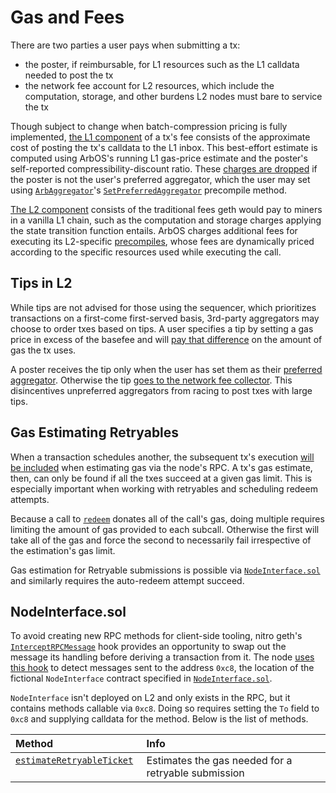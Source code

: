 # Gas and Fees
There are two parties a user pays when submitting a tx:

- the poster, if reimbursable, for L1 resources such as the L1 calldata needed to post the tx
- the network fee account for L2 resources, which include the computation, storage, and other burdens L2 nodes must bare to service the tx

Though subject to change when batch-compression pricing is fully implemented, [the L1 component](ArbOS.md#l1pricingstate) of a tx's fee consists of the approximate cost of posting the tx's calldata to the L1 inbox. This best-effort estimate is computed using ArbOS's running L1 gas-price estimate and the poster's self-reported compressibility-discount ratio. These [charges are dropped][drop_l1_link] if the poster is not the user's preferred aggregator, which the user may set using [`ArbAggregator`](Precompiles.md#ArbAggregator)'s [`SetPreferredAggregator`](Precompiles.md#ArbAggregator) precompile method.

[The L2 component](ArbOS.md#l2pricingstate) consists of the traditional fees geth would pay to miners in a vanilla L1 chain, such as the computation and storage charges applying the state transition function entails. ArbOS charges additional fees for executing its L2-specific [precompiles](Precompiles.md), whose fees are dynamically priced according to the specific resources used while executing the call.

[drop_l1_link]: https://github.com/OffchainLabs/nitro/blob/2ba6d1aa45abcc46c28f3d4f560691ce5a396af8/arbos/l1pricing/l1pricing.go#L232

## Tips in L2
While tips are not advised for those using the sequencer, which prioritizes transactions on a first-come first-served basis, 3rd-party aggregators may choose to order txes based on tips. A user specifies a tip by setting a gas price in excess of the basefee and will [pay that difference][pay_difference_link] on the amount of gas the tx uses.

A poster receives the tip only when the user has set them as their [preferred aggregator](Precompiles.md#ArbAggregator). Otherwise the tip [goes to the network fee collector][goes_to_network_link]. This disincentives unpreferred aggregators from racing to post txes with large tips.

[pay_difference_link]: https://github.com/OffchainLabs/go-ethereum/blob/edf6a19157606070b6a6660c8decc513e2408cb7/core/state_transition.go#L358
[goes_to_network_link]: https://github.com/OffchainLabs/nitro/blob/c93c806a5cfe99f92a534d3c952a83c3c8b3088c/arbos/tx_processor.go#L262

## Gas Estimating Retryables
When a transaction schedules another, the subsequent tx's execution [will be included][estimation_inclusion_link] when estimating gas via the node's RPC. A tx's gas estimate, then, can only be found if all the txes succeed at a given gas limit. This is especially important when working with retryables and scheduling redeem attempts.

Because a call to [`redeem`](Precompiles.md#ArbRetryableTx) donates all of the call's gas, doing multiple requires limiting the amount of gas provided to each subcall. Otherwise the first will take all of the gas and force the second to necessarily fail irrespective of the estimation's gas limit.

Gas estimation for Retryable submissions is possible via [`NodeInterface.sol`][node_interface_link] and similarly requires the auto-redeem attempt succeed.

[estimation_inclusion_link]: https://github.com/OffchainLabs/go-ethereum/blob/edf6a19157606070b6a6660c8decc513e2408cb7/internal/ethapi/api.go#L955
[node_interface_link]: https://github.com/OffchainLabs/nitro/blob/master/solgen/src/node_interface/NodeInterface.sol

## NodeInterface.sol<a name=NodeInterface.sol></a>
To avoid creating new RPC methods for client-side tooling, nitro geth's [`InterceptRPCMessage`][InterceptRPCMessage_link] hook provides an opportunity to swap out the message its handling before deriving a transaction from it. The node [uses this hook][use_hook_link] to detect messages sent to the address `0xc8`, the location of the fictional `NodeInterface` contract specified in [`NodeInterface.sol`][node_interface_link].

`NodeInterface` isn't deployed on L2 and only exists in the RPC, but it contains methods callable via `0xc8`. Doing so requires setting the `To` field to `0xc8` and supplying calldata for the method. Below is the list of methods.

| Method                                                           | Info                                                |
|:-----------------------------------------------------------------|:----------------------------------------------------|
| [`estimateRetryableTicket`][estimateRetryableTicket_link] &nbsp; | Estimates the gas needed for a retryable submission |

[InterceptRPCMessage_link]: https://github.com/OffchainLabs/go-ethereum/blob/f31341b3dfa987719b012bc976a6f4fe3b8a1221/internal/ethapi/api.go#L929
[use_hook_link]: https://github.com/OffchainLabs/nitro/blob/57e03322926f796f75a21f8735cc64ea0a2d11c3/arbstate/node-interface.go#L17
[estimateRetryableTicket_link]: https://github.com/OffchainLabs/nitro/blob/8ab1d6730164e18d0ca1bd5635ca12aadf36a640/solgen/src/node_interface/NodeInterface.sol#L21
